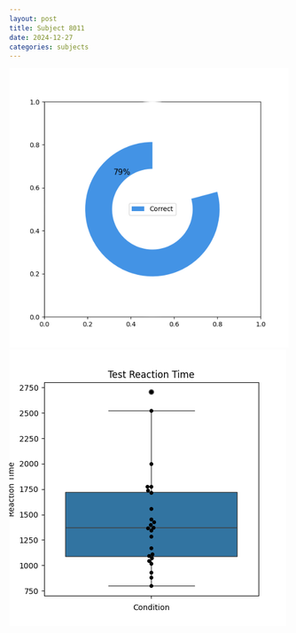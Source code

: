 ```yaml
---
layout: post
title: Subject 8011
date: 2024-12-27
categories: subjects
---
```


![](data/8011/run-16/8011_FN_acc_test.png)
![](data/8011/run-16/8011_FN_rt.png)
